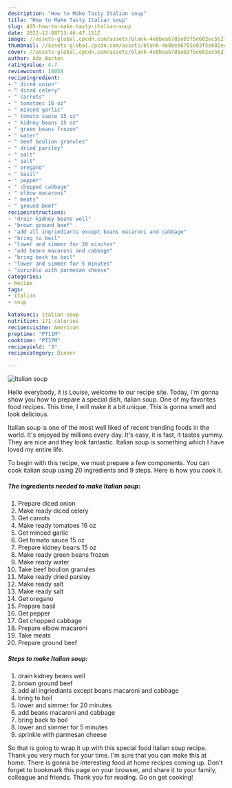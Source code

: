 ```yaml
---
description: "How to Make Tasty Italian soup"
title: "How to Make Tasty Italian soup"
slug: 495-how-to-make-tasty-italian-soup
date: 2022-12-08T13:46:47.151Z
image: //assets-global.cpcdn.com/assets/blank-4e0bea6785e03f5e602ec562f230caae08da540cada707380b4fe1bbebba43da.png
thumbnail: //assets-global.cpcdn.com/assets/blank-4e0bea6785e03f5e602ec562f230caae08da540cada707380b4fe1bbebba43da.png
cover: //assets-global.cpcdn.com/assets/blank-4e0bea6785e03f5e602ec562f230caae08da540cada707380b4fe1bbebba43da.png
author: Ada Barton
ratingvalue: 4.7
reviewcount: 16058
recipeingredient:
- " diced onion"
- " diced celery"
- " carrots"
- " tomatoes 16 oz"
- " minced garlic"
- " tomato sauce 15 oz"
- " kidney beans 15 oz"
- " green beans frozen"
- " water"
- " beef boulion granules"
- " dried parsley"
- " salt"
- " salt"
- " oregano"
- " basil"
- " pepper"
- " chopped cabbage"
- " elbow macaroni"
- " meats"
- " ground beef"
recipeinstructions:
- "drain kidney beans well"
- "brown ground beef"
- "add all ingriediants except beans macaroni and cabbage"
- "bring to boil"
- "lower and simmer for 20 minutes"
- "add beans macaroni and cabbage"
- "bring back to boil"
- "lower and simmer for 5 minutes"
- "sprinkle with parmesan cheese"
categories:
- Recipe
tags:
- italian
- soup

katakunci: italian soup 
nutrition: 171 calories
recipecuisine: American
preptime: "PT11M"
cooktime: "PT37M"
recipeyield: "3"
recipecategory: Dinner

---
```



![Italian soup](//assets-global.cpcdn.com/assets/blank-4e0bea6785e03f5e602ec562f230caae08da540cada707380b4fe1bbebba43da.png)

Hello everybody, it is Louise, welcome to our recipe site. Today, I'm gonna show you how to prepare a special dish, italian soup. One of my favorites food recipes. This time, I will make it a bit unique. This is gonna smell and look delicious.



Italian soup is one of the most well liked of recent trending foods in the world. It's enjoyed by millions every day. It's easy, it is fast, it tastes yummy. They are nice and they look fantastic. Italian soup is something which I have loved my entire life.


To begin with this recipe, we must prepare a few components. You can cook italian soup using 20 ingredients and 9 steps. Here is how you cook it.

<!--inarticleads1-->

##### The ingredients needed to make Italian soup:

1. Prepare  diced onion
1. Make ready  diced celery
1. Get  carrots
1. Make ready  tomatoes 16 oz
1. Get  minced garlic
1. Get  tomato sauce 15 oz
1. Prepare  kidney beans 15 oz
1. Make ready  green beans frozen
1. Make ready  water
1. Take  beef boulion granules
1. Make ready  dried parsley
1. Make ready  salt
1. Make ready  salt
1. Get  oregano
1. Prepare  basil
1. Get  pepper
1. Get  chopped cabbage
1. Prepare  elbow macaroni
1. Take  meats
1. Prepare  ground beef




<!--inarticleads2-->

##### Steps to make Italian soup:

1. drain kidney beans well
1. brown ground beef
1. add all ingriediants except beans macaroni and cabbage
1. bring to boil
1. lower and simmer for 20 minutes
1. add beans macaroni and cabbage
1. bring back to boil
1. lower and simmer for 5 minutes
1. sprinkle with parmesan cheese




So that is going to wrap it up with this special food italian soup recipe. Thank you very much for your time. I'm sure that you can make this at home. There is gonna be interesting food at home recipes coming up. Don't forget to bookmark this page on your browser, and share it to your family, colleague and friends. Thank you for reading. Go on get cooking!
